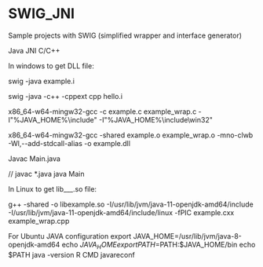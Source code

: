 # SWIG_JNI

Sample projects with SWIG (simplified wrapper and interface generator)

Java JNI C/C++


In windows to get DLL file:

swig -java example.i

swig -java -c++ -cppext cpp hello.i

x86_64-w64-mingw32-gcc -c example.c example_wrap.c -I"%JAVA_HOME%\include" -I"%JAVA_HOME%\include\win32"

x86_64-w64-mingw32-gcc -shared example.o example_wrap.o -mno-clwb -Wl,--add-stdcall-alias -o example.dll

Javac Main.java 

// javac *.java
java Main

In Linux to get lib___.so file:

g++ -shared -o libexample.so -I/usr/lib/jvm/java-11-openjdk-amd64/include  -I/usr/lib/jvm/java-11-openjdk-amd64/include/linux -fPIC example.cxx example_wrap.cpp


For Ubuntu JAVA configuration
export JAVA_HOME=/usr/lib/jvm/java-8-openjdk-amd64
echo $JAVA_HOME
export PATH=$PATH:$JAVA_HOME/bin
echo $PATH
java -version
R CMD javareconf
